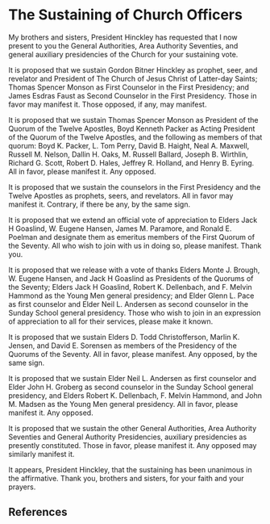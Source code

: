 # The Sustaining of Church Officers

My brothers and sisters, President Hinckley has requested that I now present
to you the General Authorities, Area Authority Seventies, and general
auxiliary presidencies of the Church for your sustaining vote.

It is proposed that we sustain Gordon Bitner Hinckley as prophet, seer, and
revelator and President of The Church of Jesus Christ of Latter-day Saints;
Thomas Spencer Monson as First Counselor in the First Presidency; and James
Esdras Faust as Second Counselor in the First Presidency. Those in favor may
manifest it. Those opposed, if any, may manifest.

It is proposed that we sustain Thomas Spencer Monson as President of the
Quorum of the Twelve Apostles, Boyd Kenneth Packer as Acting President of the
Quorum of the Twelve Apostles, and the following as members of that quorum:
Boyd K. Packer, L. Tom Perry, David B. Haight, Neal A. Maxwell, Russell M.
Nelson, Dallin H. Oaks, M. Russell Ballard, Joseph B. Wirthlin, Richard G.
Scott, Robert D. Hales, Jeffrey R. Holland, and Henry B. Eyring. All in favor,
please manifest it. Any opposed.

It is proposed that we sustain the counselors in the First Presidency and the
Twelve Apostles as prophets, seers, and revelators. All in favor may manifest
it. Contrary, if there be any, by the same sign.

It is proposed that we extend an official vote of appreciation to Elders Jack
H Goaslind, W. Eugene Hansen, James M. Paramore, and Ronald E. Poelman and
designate them as emeritus members of the First Quorum of the Seventy. All who
wish to join with us in doing so, please manifest. Thank you.

It is proposed that we release with a vote of thanks Elders Monte J. Brough,
W. Eugene Hansen, and Jack H Goaslind as Presidents of the Quorums of the
Seventy; Elders Jack H Goaslind, Robert K. Dellenbach, and F. Melvin Hammond
as the Young Men general presidency; and Elder Glenn L. Pace as first
counselor and Elder Neil L. Andersen as second counselor in the Sunday School
general presidency. Those who wish to join in an expression of appreciation to
all for their services, please make it known.

It is proposed that we sustain Elders D. Todd Christofferson, Marlin K.
Jensen, and David E. Sorensen as members of the Presidency of the Quorums of
the Seventy. All in favor, please manifest. Any opposed, by the same sign.

It is proposed that we sustain Elder Neil L. Andersen as first counselor and
Elder John H. Groberg as second counselor in the Sunday School general
presidency, and Elders Robert K. Dellenbach, F. Melvin Hammond, and John M.
Madsen as the Young Men general presidency. All in favor, please manifest it.
Any opposed.

It is proposed that we sustain the other General Authorities, Area Authority
Seventies and General Authority Presidencies, auxiliary presidencies as
presently constituted. Those in favor, please manifest it. Any opposed may
similarly manifest it.

It appears, President Hinckley, that the sustaining has been unanimous in the
affirmative. Thank you, brothers and sisters, for your faith and your prayers.

## References

